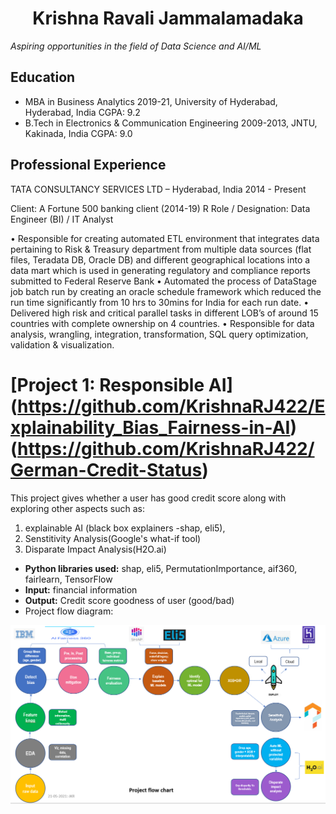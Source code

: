 # <center>Krishna Ravali Jammalamadaka</center>
*Aspiring opportunities in the field of Data Science and AI/ML*

## Education
* MBA in Business Analytics 2019-21, University of Hyderabad, Hyderabad, India CGPA: 9.2
* B.Tech in Electronics & Communication Engineering 2009-2013, JNTU, Kakinada, India CGPA: 9.0

## Professional Experience
TATA CONSULTANCY SERVICES LTD – Hyderabad, India                                                                                                                  2014 - Present 

Client: A Fortune 500 banking client (2014-19) R
Role / Designation: Data Engineer (BI) / IT Analyst 

• Responsible for creating automated ETL environment that integrates data pertaining to Risk & Treasury department 
from multiple data sources (flat files, Teradata DB, Oracle DB) and different geographical locations into a data 
mart which is used in generating regulatory and compliance reports submitted to Federal Reserve Bank
• Automated the process of DataStage job batch run by creating an oracle schedule framework which reduced the run 
time significantly from 10 hrs to 30mins for India for each run date.
• Delivered high risk and critical parallel tasks in different LOB’s of around 15 countries with complete ownership 
on 4 countries.
• Responsible for data analysis, wrangling, integration, transformation, SQL query optimization, validation & 
visualization.

# [Project 1: Responsible AI] (https://github.com/KrishnaRJ422/Explainability_Bias_Fairness-in-AI) (https://github.com/KrishnaRJ422/German-Credit-Status)

This project gives whether a user has good credit score along with exploring other aspects such as:
1) explainable AI (black box explainers -shap, eli5), 
2) Senstitivity Analysis(Google's what-if tool)
3) Disparate Impact Analysis(H2O.ai)

* **Python libraries used:** shap, eli5, PermutationImportance, aif360, fairlearn, TensorFlow
* **Input:** financial information
* **Output:** Credit score goodness of user (good/bad)
* Project flow diagram:

![project flow diagram](https://github.com/KrishnaRJ422/Explainability_Bias_Fairness-in-AI/blob/main/project_flow_diagram.PNG "flow diagram")

